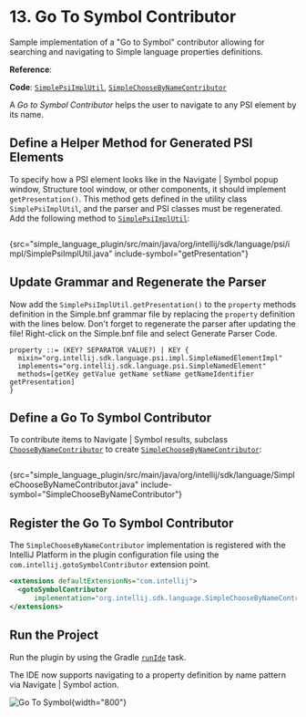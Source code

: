 # 13. Go To Symbol Contributor

<!-- Copyright 2000-2023 JetBrains s.r.o. and contributors. Use of this source code is governed by the Apache 2.0 license. -->

<link-summary>Sample implementation of a "Go to Symbol" contributor allowing for searching and navigating to Simple language properties definitions.</link-summary>

<tldr>

**Reference**: [](go_to_class_and_go_to_symbol.md)

**Code**: [`SimplePsiImplUtil`](%gh-sdk-samples%/simple_language_plugin/src/main/java/org/intellij/sdk/language/psi/impl/SimplePsiImplUtil.java),
[`SimpleChooseByNameContributor`](%gh-sdk-samples%/simple_language_plugin/src/main/java/org/intellij/sdk/language/SimpleChooseByNameContributor.java)

</tldr>
<include from="language_and_filetype.md" element-id="custom_language_tutorial_header"></include>

A _Go to Symbol Contributor_ helps the user to navigate to any PSI element by its name.

## Define a Helper Method for Generated PSI Elements

To specify how a PSI element looks like in the <ui-path>Navigate | Symbol</ui-path> popup window, <control>Structure</control> tool window, or other components, it should implement `getPresentation()`.
This method gets defined in the utility class `SimplePsiImplUtil`, and the parser and PSI classes must be regenerated.
Add the following method to [`SimplePsiImplUtil`](%gh-sdk-samples%/simple_language_plugin/src/main/java/org/intellij/sdk/language/psi/impl/SimplePsiImplUtil.java):

```java
```
{src="simple_language_plugin/src/main/java/org/intellij/sdk/language/psi/impl/SimplePsiImplUtil.java" include-symbol="getPresentation"}

## Update Grammar and Regenerate the Parser

Now add the `SimplePsiImplUtil.getPresentation()` to the `property` methods definition in the <path>Simple.bnf</path> grammar file by replacing the `property` definition with the lines below.
Don't forget to regenerate the parser after updating the file!
Right-click on the <path>Simple.bnf</path> file and select <control>Generate Parser Code</control>.

```bnf
property ::= (KEY? SEPARATOR VALUE?) | KEY {
  mixin="org.intellij.sdk.language.psi.impl.SimpleNamedElementImpl"
  implements="org.intellij.sdk.language.psi.SimpleNamedElement"
  methods=[getKey getValue getName setName getNameIdentifier getPresentation]
}
```

## Define a Go To Symbol Contributor

To contribute items to <ui-path>Navigate | Symbol</ui-path> results, subclass [`ChooseByNameContributor`](%gh-ic%/platform/lang-api/src/com/intellij/navigation/ChooseByNameContributor.java)
to create [`SimpleChooseByNameContributor`](%gh-sdk-samples%/simple_language_plugin/src/main/java/org/intellij/sdk/language/SimpleChooseByNameContributor.java):

```java
```
{src="simple_language_plugin/src/main/java/org/intellij/sdk/language/SimpleChooseByNameContributor.java" include-symbol="SimpleChooseByNameContributor"}

## Register the Go To Symbol Contributor

The `SimpleChooseByNameContributor` implementation is registered with the IntelliJ Platform in the plugin configuration file using the `com.intellij.gotoSymbolContributor` extension point.

```xml
<extensions defaultExtensionNs="com.intellij">
  <gotoSymbolContributor
      implementation="org.intellij.sdk.language.SimpleChooseByNameContributor"/>
</extensions>
```

## Run the Project

Run the plugin by using the Gradle [`runIde`](creating_plugin_project.md#running-a-plugin-with-the-runide-gradle-task) task.

The IDE now supports navigating to a property definition by name pattern via <ui-path>Navigate | Symbol</ui-path> action.

![Go To Symbol](go_to_symbol.png){width="800"}
